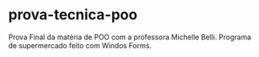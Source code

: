# prova-tecnica-poo
Prova Final da matéria de POO com a professora Michelle Belli. Programa de supermercado feito com Windos Forms.
